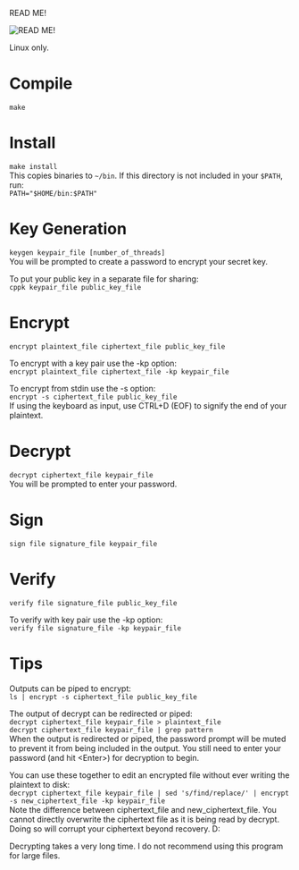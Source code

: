 READ ME!

![READ ME!](https://c.tenor.com/zEtUpuHrIzwAAAAC/tenor.gif)

Linux only.

# Compile

`make`

# Install

`make install`  
This copies binaries to `~/bin`. If this directory is not included in your `$PATH`, run:  
`PATH="$HOME/bin:$PATH"`

# Key Generation

`keygen keypair_file [number_of_threads]`  
You will be prompted to create a password to encrypt your secret key.

To put your public key in a separate file for sharing:  
`cppk keypair_file public_key_file`

# Encrypt

`encrypt plaintext_file ciphertext_file public_key_file`

To encrypt with a key pair use the -kp option:  
`encrypt plaintext_file ciphertext_file -kp keypair_file`

To encrypt from stdin use the -s option:  
`encrypt -s ciphertext_file public_key_file`  
If using the keyboard as input, use CTRL+D (EOF) to signify the end of your plaintext.

# Decrypt

`decrypt ciphertext_file keypair_file`  
You will be prompted to enter your password.

# Sign

`sign file signature_file keypair_file`

# Verify

`verify file signature_file public_key_file`

To verify with key pair use the -kp option:  
`verify file signature_file -kp keypair_file`

# Tips

Outputs can be piped to encrypt:  
`ls | encrypt -s ciphertext_file public_key_file`

The output of decrypt can be redirected or piped:  
`decrypt ciphertext_file keypair_file > plaintext_file`  
`decrypt ciphertext_file keypair_file | grep pattern`  
When the output is redirected or piped, the password prompt will be muted to prevent it from being included in the output. You still need to enter your password (and hit \<Enter\>) for decryption to begin.

You can use these together to edit an encrypted file without ever writing the plaintext to disk:  
`decrypt ciphertext_file keypair_file | sed 's/find/replace/' | encrypt -s new_ciphertext_file -kp keypair_file`  
Note the difference between ciphertext_file and new_ciphertext_file. You cannot directly overwrite the ciphertext file as it is being read by decrypt. Doing so will corrupt your ciphertext beyond recovery. D:  

Decrypting takes a very long time. I do not recommend using this program for large files.
